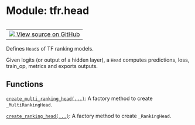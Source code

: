 <div itemscope itemtype="http://developers.google.com/ReferenceObject">
<meta itemprop="name" content="tfr.head" />
<meta itemprop="path" content="Stable" />
</div>

# Module: tfr.head

<table class="tfo-notebook-buttons tfo-api" align="left">

<td>
  <a target="_blank" href="https://github.com/tensorflow/ranking/tree/master/tensorflow_ranking/python/head.py">
    <img src="https://www.tensorflow.org/images/GitHub-Mark-32px.png" />
    View source on GitHub
  </a>
</td></table>

Defines `Head`s of TF ranking models.

Given logits (or output of a hidden layer), a `Head` computes predictions, loss,
train_op, metrics and exports outputs.

## Functions

[`create_multi_ranking_head(...)`](../tfr/head/create_multi_ranking_head.md): A
factory method to create `_MultiRankingHead`.

[`create_ranking_head(...)`](../tfr/head/create_ranking_head.md): A factory
method to create `_RankingHead`.
